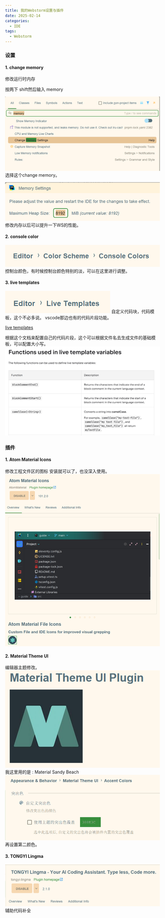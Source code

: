 ```yaml
---
title: 我的Webstorm设置与插件
date: 2025-02-14
categories:
  - IDE
tags:
  - Webstorm
---
```

### 设置

#### 1. change memory
修改运行时内存

按两下 shift然后输入 memory

![](https://raw.githubusercontent.com/InsHomePgup/pic_go_img/main/blog/20250214102111850.png)
选择这个change memory。

![](https://raw.githubusercontent.com/InsHomePgup/pic_go_img/main/blog/20250214102210619.png)
修改内存以后可以提升一下WS的性能。

#### 2.  console color

![](https://raw.githubusercontent.com/InsHomePgup/pic_go_img/main/blog/20250214103050953.png)
控制台颜色，有时候控制台颜色特别的淡，可以在这里进行调整。

#### 3. live templates
![](https://raw.githubusercontent.com/InsHomePgup/pic_go_img/main/blog/20250214103532806.png)
自定义代码块，代码模板，这个不必多说。
vscode那边也有的代码片段功能。

[live templates](https://www.jetbrains.com/help/webstorm/using-live-templates.html)

根据这个文档来配置自己的代码片段，这个可以根据文件名去生成文件的基础模板，可以配置大小写。
![](https://raw.githubusercontent.com/InsHomePgup/pic_go_img/main/blog/20250214103729151.png)



### 插件

#### 1. Atom Material Icons
修改工程文件区的图标
安装就可以了，也没深入使用。
![](https://raw.githubusercontent.com/InsHomePgup/pic_go_img/main/blog/20250214101324352.png)

#### 2. Material Theme UI

编辑器主题修改。
![|0x0](https://raw.githubusercontent.com/InsHomePgup/pic_go_img/main/blog/20250214101923430.png)
我这里用的是 :
Material Sandy Beach 
![](https://raw.githubusercontent.com/InsHomePgup/pic_go_img/main/blog/20250214102855782.png)
再设置第二颜色。

#### 3. TONGYI Lingma

![](https://raw.githubusercontent.com/InsHomePgup/pic_go_img/main/blog/20250214104802335.png)
辅助代码补全